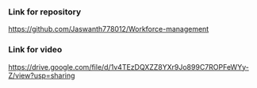 ### Link for repository
https://github.com/Jaswanth778012/Workforce-management

### Link for video
https://drive.google.com/file/d/1v4TEzDQXZZ8YXr9Jo899C7ROPFeWYy-Z/view?usp=sharing
